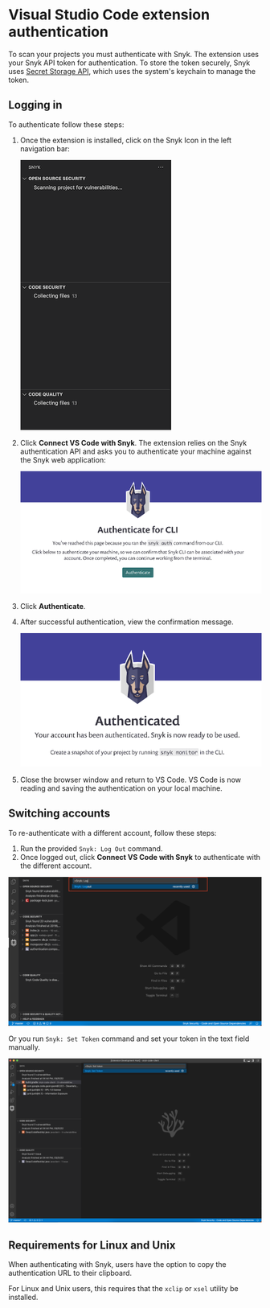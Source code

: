 # Visual Studio Code extension authentication

To scan your projects you must authenticate with Snyk. The extension uses your Snyk API token for authentication. To store the token securely, Snyk uses [Secret Storage API](https://code.visualstudio.com/api/references/vscode-api#SecretStorage), which uses the system's keychain to manage the token.

## Logging in

To authenticate follow these steps:

1.  Once the extension is installed, click on the Snyk Icon in the left navigation bar:

    <img src="../../.gitbook/assets/image (134) (1) (1) (1) (1).png" alt="" data-size="original">
2.  Click **Connect VS Code with Snyk**. The extension relies on the Snyk authentication API and asks you to authenticate your machine against the Snyk web application:

    <img src="../../.gitbook/assets/image (147) (2).png" alt="" data-size="original">
3. Click **Authenticate**.
4.  After successful authentication, view the confirmation message.

    <img src="../../.gitbook/assets/image (154) (1) (1) (1) (1) (1) (1) (1) (1) (1) (1).png" alt="" data-size="original">
5. Close the browser window and return to VS Code. VS Code is now reading and saving the authentication on your local machine.

## Switching accounts

To re-authenticate with a different account, follow these steps:

1. Run the provided `Snyk: Log Out` command.
2. Once logged out, click **Connect VS Code with Snyk** to authenticate with the different account.

![Snyk: Log Out](../../.gitbook/assets/logging-out-command.png)

Or you run `Snyk: Set Token` command and set your token in the text field manually.

![Set token manually](<../../.gitbook/assets/image (224) (1).png>)

## Requirements for Linux and Unix

When authenticating with Snyk, users have the option to copy the authentication URL to their clipboard.

For Linux and Unix users, this requires that the `xclip` or `xsel` utility be installed.
